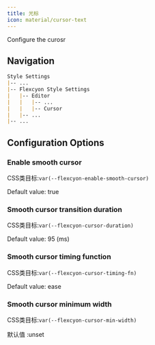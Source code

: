```yaml
---
title: 光标
icon: material/cursor-text
---
```


Configure the curosr

## Navigation

```md
Style Settings
|-- ...
|-- Flexcyon Style Settings
|   |-- Editor
|   |   |-- ...
|   |   |-- Cursor
|   |-- ...
|-- ...
```

## Configuration Options

### Enable smooth cursor

CSS类目标:`var(--flexcyon-enable-smooth-cursor)`

Default value: true

### Smooth cursor transition duration

CSS类目标:`var(--flexcyon-cursor-duration)`

Default value: 95 (ms)

### Smooth cursor timing function

CSS类目标:`var(--flexcyon-cursor-timing-fn)`

Default value: ease

### Smooth cursor minimum width

CSS类目标:`var(--flexcyon-cursor-min-width)`

默认值 :unset
